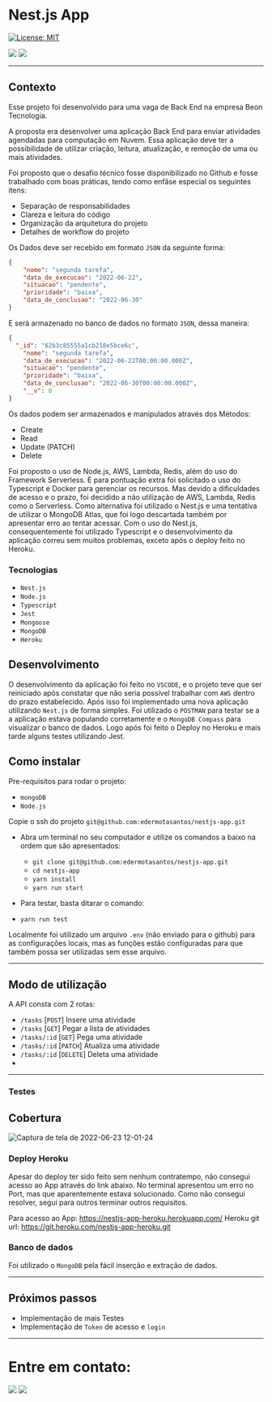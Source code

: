 # Nest.js App

[![License: MIT](https://img.shields.io/badge/License-MIT-green.svg)](https://opensource.org/licenses/MIT)

<div> 
  <a href="https://www.linkedin.com/in/eder-santos-dev/" target="_blank"><img src="https://img.shields.io/badge/-LinkedIn-%230077B5?style=for-the-badge&logo=linkedin&logoColor=white" target="_blank"></a> 
  <a href = "mailto:eder.mota@outlook.com"><img src="https://img.shields.io/badge/Microsoft_Outlook-0078D4?style=for-the-badge&logo=microsoft-outlook&logoColor=white" target="_blank"></a> 
</div>

---
## Contexto

Esse projeto foi desenvolvido para uma vaga de Back End na empresa Beon Tecnologia.

A proposta era desenvolver uma aplicação Back End para enviar atividades agendadas para computação em Nuvem. Essa aplicação deve ter a possibilidade de utilizar criação, leitura, atualização, e remoção de uma ou mais atividades. 

Foi proposto que o desafio técnico fosse disponibilizado no Github e fosse trabalhado com boas práticas, tendo como enfâse especial os seguintes itens:
- Separação de responsabilidades
- Clareza e leitura do código 
- Organização da arquitetura do projeto
- Detalhes de workflow do projeto

Os Dados deve ser recebido em formato `JSON` da seguinte forma:

```json
{
    "nome": "segunda tarefa",
    "data_de_execucao": "2022-06-22",
    "situacao": "pendente",
    "prioridade": "baixa",
    "data_de_conclusao": "2022-06-30"
}
```

E será armazenado no banco de dados no formato `JSON`, dessa maneira:

```json
{
  "_id": "62b3c85555a1cb218e5bce6c",
    "nome": "segunda tarefa",
    "data_de_execucao": "2022-06-22T00:00:00.000Z",
    "situacao": "pendente",
    "prioridade": "baixa",
    "data_de_conclusao": "2022-06-30T00:00:00.000Z",
    "__v": 0
}
```

Os dados podem ser armazenados e manipulados através dos Métodos:
- Create
- Read
- Update (PATCH)
- Delete

Foi proposto o uso de Node.js, AWS, Lambda, Redis, além do uso do Framework Serverless. E para pontuação extra foi solicitado o uso do Typescript e Docker para gerenciar os recursos. Mas devido a dificuldades de acesso e o prazo, foi decidido a não utilização de AWS, Lambda, Redis como o Serverless. Como alternativa foi utilizado o Nest.js e uma tentativa de utilizar o MongoDB Atlas, que foi logo descartada também por apresentar erro ao tentar acessar. Com o uso do Nest.js, consequentemente foi utilizado Typescript e o desenvolvimento da aplicação correu sem muitos problemas, exceto após o deploy feito no Heroku.  


### Tecnologias

* `Nest.js`
* `Node.js`
* `Typescript`
* `Jest`
* `Mongoose`
* `MongoDB`
* `Heroku`

## Desenvolvimento

O desenvolvimento da aplicação foi feito no `VSCODE`, e o projeto teve que ser reiniciado após constatar que não seria possível trabalhar com `AWS` dentro do prazo estabelecido. Após isso foi implementado uma nova aplicação utilizando `Nest.js` de forma simples. Foi utilizado o `POSTMAN` para testar se a a aplicação estava populando corretamente e o `MongoDB Compass` para visualizar o banco de dados. Logo após foi feito o Deploy no Heroku e mais tarde alguns testes utilizando Jest.

## Como instalar

Pre-requisitos para rodar o projeto: 
- `mongoDB`
- `Node.js`

Copie o ssh do projeto `git@github.com:edermotasantos/nestjs-app.git`

* Abra um terminal no seu computador e utilize os comandos a baixo na ordem que são apresentados:

  * `git clone git@github.com:edermotasantos/nestjs-app.git`
  * `cd nestjs-app`
  * `yarn install`
  * `yarn run start`

* Para testar, basta ditarar o comando:
* `yarn run test`
  
Localmente foi utilizado um arquivo `.env` (não enviado para o github) para as configurações locais, mas as funções estão configuradas para que também possa ser utilizadas sem esse arquivo.

---

## Modo de utilização

A API consta com 2 rotas: 
* `/tasks` [`POST`] Insere uma atividade
* `/tasks` [`GET`]  Pegar a lista de atividades
* `/tasks/:id` [`GET`] Pega uma atividade
* `/tasks/:id` [`PATCH`] Atualiza uma atividade
* `/tasks/:id` [`DELETE`] Deleta uma atividade
*  
---

### Testes

## Cobertura
![Captura de tela de 2022-06-23 12-01-24](https://user-images.githubusercontent.com/82417443/175331169-fe4b001d-dfd4-42c0-83ba-a0e1919d4b27.png)



### Deploy Heroku

Apesar do deploy ter sido feito sem nenhum contratempo, não consegui acesso ao App através do link abaixo. No terminal apresentou um erro no Port, mas que aparentemente estava solucionado. Como não consegui resolver, segui para outros terminar outros requisitos. 

Para acesso ao App: https://nestjs-app-heroku.herokuapp.com/
Heroku git url: https://git.heroku.com/nestjs-app-heroku.git



### Banco de dados

Foi utilizado o `MongoDB` pela fácil inserção e extração de dados.

---

## Próximos passos

* Implementação de mais Testes
* Implementação de `Token` de acesso e `login`

---


# Entre em contato:

<div> 
  <a href="https://www.linkedin.com/in/eder-santos-dev/" target="_blank"><img src="https://img.shields.io/badge/-LinkedIn-%230077B5?style=for-the-badge&logo=linkedin&logoColor=white" target="_blank"></a> 
  <a href = "mailto:eder.mota@outlook.com"><img src="https://img.shields.io/badge/Microsoft_Outlook-0078D4?style=for-the-badge&logo=microsoft-outlook&logoColor=white" target="_blank"></a> 
</div>
